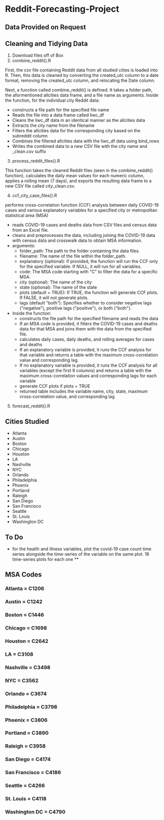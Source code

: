 # Reddit-Forecasting-Project


## Data Provided on Request
## Cleaning and Tidying Data
1. Download files off of Box
2. combine_reddit().R

First, the csv file containing Reddit data from all studied cities is loaded into R. Then, this data is cleaned by converting the created_utc column to a date format, removing the created_utc column, and relocating the Date column.

Next, a function called combine_reddit() is defined. It takes a folder path, the aformentioned allcities data frame, and a file name as arguments. Inside the function, for the individual city Reddit data:
  - constructs a file path for the specified file name
  - Reads the file into a data frame called liwc_df
  - Cleans the liwc_df data in an identical manner as the allcities data
  - Extracts the city name from the filename
  - Filters the allcities data for the corresponding city based on the subreddit column
  - Combines the filtered allcities data with the liwc_df data using bind_rows
  - Writes the combined data to a new CSV file with the city name and _clean.csv suffix
3. process_reddit_files().R

This function takes the cleaned Reddit files (seen in the combine_reddit() function), calculates the daily mean values for each numeric column, applies a rolling mean (7 days), and exports the resulting data frame to a new CSV file called *city*_clean.csv. 

4. ccf_city_case_files().R

performs cross-correlation function (CCF) analysis between daily COVID-19 cases and various explanatory variables for a specified city or metropolitan statistical area (MSA)
  - reads COVID-19 cases and deaths data from CSV files and census data from an Excel file.
  - cleans and preprocesses the data, including joining the COVID-19 data with census data and crosswalk data to obtain MSA information.
  - arguments:
    - folder_path: The path to the folder containing the data files.
    - filename: The name of the file within the folder_path.
    - explanatory (optional): If provided, the function will run the CCF only for the specified variable. If NULL, it will run for all variables.
    - code: The MSA code starting with "C" to filter the data for a specific MSA.
    - city (optional): The name of the city
    - state (optional): The name of the state
    - plots (default = TRUE): If TRUE, the function will generate CCF plots. If FALSE, it will not generate plots.
    - lags (default "both"): Specifies whether to consider negative lags ("negative"), positive lags ("positive"), or both ("both").
  - Inside the function:
    - constructs the file path for the specified filename and reads the data
    - If an MSA code is provided, it filters the COVID-19 cases and deaths data for that MSA and joins them with the data from the specified file.
    - calculates daily cases, daily deaths, and rolling averages for cases and deaths
    - If an explanatory variable is provided, it runs the CCF analysis for that variable and returns a table with the maximum cross-correlation value and corresponding lag.
    - If no explanatory variable is provided, it runs the CCF analysis for all variables (except the first 9 columns) and returns a table with the maximum cross-correlation values and corresponding lags for each variable
    - generate CCF plots if plots = TRUE
    - returned table includes the variable name, city, state, maximum cross-correlation value, and corresponding lag 
  


5. forecast_reddit().R

## Cities Studied
- Atlanta
- Austin
- Boston
- Chicago
- Houston
- LA
- Nashville
- NYC
- Orlando
- Philadelphia
- Phoenix
- Portland
- Raleigh
- San Diego
- San Francisco
- Seattle
- St. Louis
- Washington DC

## To Do
* for the health and illness variables, plot the covid-19 case count time series alongside the time-series of the variable on the same plot. 18 time-series plots for each one
** 
## MSA Codes
### Atlanta = C1206
### Austin = C1242
### Boston = C1446
### Chicago = C1698
### Houston = C2642
### LA = C3108
### Nashville = C3498
### NYC = C3562
### Orlando = C3674
### Philadelphia = C3798
### Phoenix = C3806
### Portland = C3890
### Raleigh = C3958
### San Diego = C4174
### San Francisco = C4186
### Seattle = C4266
### St. Louis = C4118
### Washington DC = C4790
